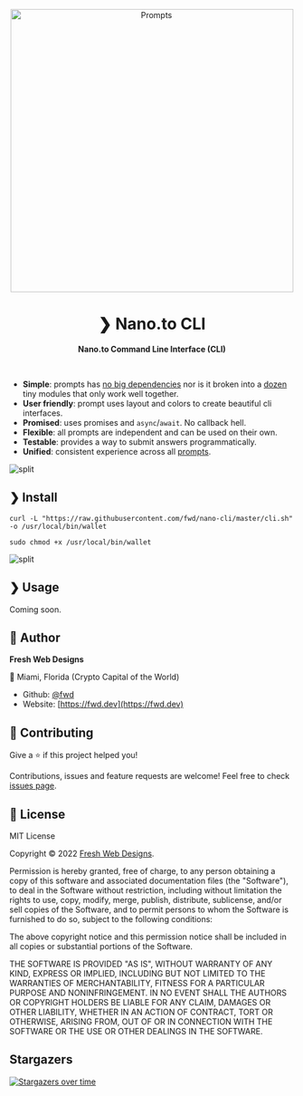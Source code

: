 <p align="center">
  <img src="https://github.com/terkelg/prompts/raw/master/prompts.png" alt="Prompts" width="500" />
</p>

<h1 align="center">❯ Nano.to CLI</h1>

<p align="center">
  <b>Nano.to Command Line Interface (CLI)</b><br />
  <!-- <sub>>_ Easy to use CLI prompts to enquire users for information▌</sub> -->
</p>

<br />

* **Simple**: prompts has [no big dependencies](http://npm.anvaka.com/#/view/2d/prompts) nor is it broken into a [dozen](http://npm.anvaka.com/#/view/2d/inquirer) tiny modules that only work well together.
* **User friendly**: prompt uses layout and colors to create beautiful cli interfaces.
* **Promised**: uses promises and `async`/`await`. No callback hell.
* **Flexible**: all prompts are independent and can be used on their own.
* **Testable**: provides a way to submit answers programmatically.
* **Unified**: consistent experience across all [prompts](#-types).


![split](https://github.com/terkelg/prompts/raw/master/media/split.png)

## ❯ Install

```
curl -L "https://raw.githubusercontent.com/fwd/nano-cli/master/cli.sh" -o /usr/local/bin/wallet
```

```
sudo chmod +x /usr/local/bin/wallet
```

![split](https://github.com/terkelg/prompts/raw/master/media/split.png)

## ❯ Usage

Coming soon.

## 👤 Author

**Fresh Web Designs**

📍 Miami, Florida (Crypto Capital of the World)

* Github: [@fwd](https://github.com/fwd)
* Website: [https://fwd.dev](https://fwd.dev)

## 🤝 Contributing

Give a ⭐️ if this project helped you!

Contributions, issues and feature requests are welcome! Feel free to check [issues page](https://github.com/fwd/nano-cli/issues).


## 📝 License

MIT License

Copyright © 2022 [Fresh Web Designs](https://fwd.dev).

Permission is hereby granted, free of charge, to any person obtaining a copy
of this software and associated documentation files (the "Software"), to deal
in the Software without restriction, including without limitation the rights
to use, copy, modify, merge, publish, distribute, sublicense, and/or sell
copies of the Software, and to permit persons to whom the Software is
furnished to do so, subject to the following conditions:

The above copyright notice and this permission notice shall be included in all
copies or substantial portions of the Software.

THE SOFTWARE IS PROVIDED "AS IS", WITHOUT WARRANTY OF ANY KIND, EXPRESS OR
IMPLIED, INCLUDING BUT NOT LIMITED TO THE WARRANTIES OF MERCHANTABILITY,
FITNESS FOR A PARTICULAR PURPOSE AND NONINFRINGEMENT. IN NO EVENT SHALL THE
AUTHORS OR COPYRIGHT HOLDERS BE LIABLE FOR ANY CLAIM, DAMAGES OR OTHER
LIABILITY, WHETHER IN AN ACTION OF CONTRACT, TORT OR OTHERWISE, ARISING FROM,
OUT OF OR IN CONNECTION WITH THE SOFTWARE OR THE USE OR OTHER DEALINGS IN THE
SOFTWARE.

## Stargazers

[![Stargazers over time](https://starchart.cc/fwd/nano-cli.svg)](https://starchart.cc/fwd/nano-cli)
